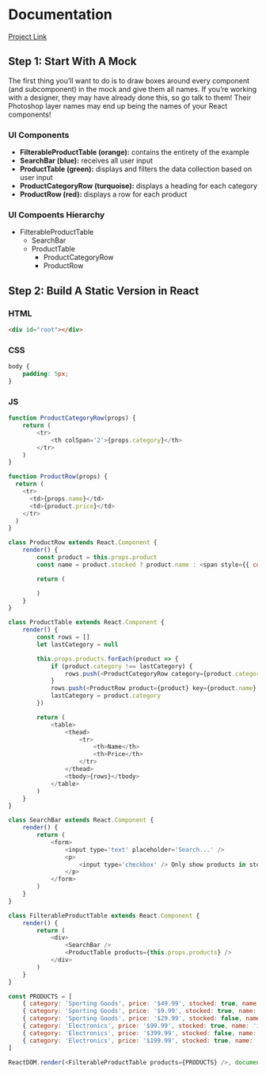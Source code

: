 # Documentation

[Project Link](https://reactjs.org/docs/thinking-in-react.html)

## Step 1: Start With A Mock

The first thing you’ll want to do is to draw boxes around every component (and subcomponent) in the mock and give them all names. If you’re working with a designer, they may have already done this, so go talk to them! Their Photoshop layer names may end up being the names of your React components!

### UI Components

- **FilterableProductTable (orange):** contains the entirety of the example
- **SearchBar (blue):** receives all user input
- **ProductTable (green):** displays and filters the data collection based on user input
- **ProductCategoryRow (turquoise):** displays a heading for each category
- **ProductRow (red):** displays a row for each product

### UI Compoents Hierarchy

- FilterableProductTable
  - SearchBar
  - ProductTable
    - ProductCategoryRow
    - ProductRow

## Step 2: Build A Static Version in React

### HTML

```html
<div id="root"></div>
```

### CSS

```css
body {
	padding: 5px;
}
```

### JS

```js
function ProductCategoryRow(props) {
	return (
		<tr>
			<th colSpan='2'>{props.category}</th>
		</tr>
	)
}

function ProductRow(props) {
  return (
    <tr>
      <td>{props.name}</td>
      <td>{product.price}</td>
    </tr>
  )
}

class ProductRow extends React.Component {
	render() {
		const product = this.props.product
		const name = product.stocked ? product.name : <span style={{ color: 'red' }}>{product.name}</span>

		return (

		)
	}
}

class ProductTable extends React.Component {
	render() {
		const rows = []
		let lastCategory = null

		this.props.products.forEach(product => {
			if (product.category !== lastCategory) {
				rows.push(<ProductCategoryRow category={product.category} key={product.category} />)
			}
			rows.push(<ProductRow product={product} key={product.name} />)
			lastCategory = product.category
		})

		return (
			<table>
				<thead>
					<tr>
						<th>Name</th>
						<th>Price</th>
					</tr>
				</thead>
				<tbody>{rows}</tbody>
			</table>
		)
	}
}

class SearchBar extends React.Component {
	render() {
		return (
			<form>
				<input type='text' placeholder='Search...' />
				<p>
					<input type='checkbox' /> Only show products in stock
				</p>
			</form>
		)
	}
}

class FilterableProductTable extends React.Component {
	render() {
		return (
			<div>
				<SearchBar />
				<ProductTable products={this.props.products} />
			</div>
		)
	}
}

const PRODUCTS = [
	{ category: 'Sporting Goods', price: '$49.99', stocked: true, name: 'Football' },
	{ category: 'Sporting Goods', price: '$9.99', stocked: true, name: 'Baseball' },
	{ category: 'Sporting Goods', price: '$29.99', stocked: false, name: 'Basketball' },
	{ category: 'Electronics', price: '$99.99', stocked: true, name: 'iPod Touch' },
	{ category: 'Electronics', price: '$399.99', stocked: false, name: 'iPhone 5' },
	{ category: 'Electronics', price: '$199.99', stocked: true, name: 'Nexus 7' }
]

ReactDOM.render(<FilterableProductTable products={PRODUCTS} />, document.getElementById('container'))
```
